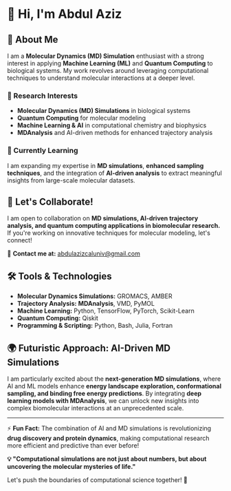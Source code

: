 # 👋 Hi, I'm Abdul Aziz  

## 🚀 About Me  
I am a **Molecular Dynamics (MD) Simulation** enthusiast with a strong interest in applying **Machine Learning (ML)** and **Quantum Computing** to biological systems. My work revolves around leveraging computational techniques to understand molecular interactions at a deeper level.  

### 🔬 Research Interests  
- **Molecular Dynamics (MD) Simulations** in biological systems  
- **Quantum Computing** for molecular modeling  
- **Machine Learning & AI** in computational chemistry and biophysics  
- **MDAnalysis** and AI-driven methods for enhanced trajectory analysis  

### 🌱 Currently Learning  
I am expanding my expertise in **MD simulations**, **enhanced sampling techniques**, and the integration of **AI-driven analysis** to extract meaningful insights from large-scale molecular datasets.  

## 🔗 Let's Collaborate!  
I am open to collaboration on **MD simulations, AI-driven trajectory analysis, and quantum computing applications in biomolecular research.** If you're working on innovative techniques for molecular modeling, let's connect!  

📧 **Contact me at:** [abdulazizcaluniv@gmail.com](mailto:abdulazizcaluniv@gmail.com)  

## 🛠️ Tools & Technologies  
- **Molecular Dynamics Simulations:** GROMACS, AMBER  
- **Trajectory Analysis:** **MDAnalysis**, VMD, PyMOL  
- **Machine Learning:** Python, TensorFlow, PyTorch, Scikit-Learn  
- **Quantum Computing:** Qiskit  
- **Programming & Scripting:** Python, Bash, Julia, Fortran  

## 🌍 Futuristic Approach: AI-Driven MD Simulations  
I am particularly excited about the **next-generation MD simulations**, where AI and ML models enhance **energy landscape exploration, conformational sampling, and binding free energy predictions**. By integrating **deep learning models with MDAnalysis**, we can unlock new insights into complex biomolecular interactions at an unprecedented scale.  

---

⚡ **Fun Fact:** The combination of AI and MD simulations is revolutionizing **drug discovery and protein dynamics**, making computational research more efficient and predictive than ever before!  


**💡 "Computational simulations are not just about numbers, but about uncovering the molecular mysteries of life."**  

Let's push the boundaries of computational science together! 🚀  
